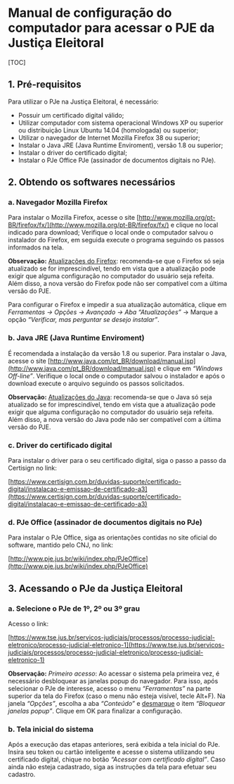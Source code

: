 # Manual de configuração do computador para acessar o PJE da Justiça Eleitoral

[TOC]

## 1. Pré-requisitos

Para utilizar o PJe na Justiça Eleitoral, é necessário:

* Possuir um certificado digital válido;
* Utilizar computador com sistema operacional Windows XP ou superior ou distribuição Linux Ubuntu 14.04 (homologada) ou superior;
* Utilizar o navegador de Internet Mozilla Firefox 38 ou superior;
* Instalar o Java JRE (Java Runtime Enviroment), versão 1.8 ou superior;
* Instalar o driver do certificado digital;
* Instalar o PJe Office PJe (assinador de documentos digitais no PJe).
 
## 2. Obtendo os softwares necessários

### a. Navegador Mozilla Firefox

Para instalar o Mozilla Firefox, acesse o site [http://www.mozilla.org/pt-BR/firefox/fx/](http://www.mozilla.org/pt-BR/firefox/fx/) e clique no local indicado para download;
Verifique o local onde o computador salvou o instalador do Firefox, em seguida execute o programa seguindo os passos informados na tela.
 

**Observação:** <u>Atualizações do Firefox</u>: recomenda-se que o Firefox só seja atualizado se for imprescindível, tendo em vista que a atualização pode exigir que alguma configuração no computador do usuário seja refeita. Além disso, a nova versão do Firefox pode não ser compatível com a última versão do PJE.

  Para configurar o Firefox e impedir a sua atualização automática, clique em *Ferramentas → Opções → Avançado → Aba “Atualizações”* → Marque a opção *“Verificar, mas perguntar se desejo instalar”*.


### b. Java JRE (Java Runtime Enviroment)

É recomendada a instalação da versão 1.8 ou superior. Para instalar o Java, acesse o site [http://www.java.com/pt_BR/download/manual.jsp](http://www.java.com/pt_BR/download/manual.jsp) e clique em *“Windows Off-line”*. Verifique o local onde o computador salvou o instalador e após o download execute o arquivo seguindo os passos solicitados.

 
**Observação:**  <u>Atualizações do Java</u>: recomenda-se que o Java só seja atualizado se for imprescindível, tendo em vista que a atualização pode exigir que alguma configuração no computador do usuário seja refeita. Além disso, a nova versão do Java pode não ser compatível com a última versão do PJE.



### c. Driver do certificado digital

Para instalar o driver para o seu certificado digital, siga o passo a passo da Certisign no link:

[https://www.certisign.com.br/duvidas-suporte/certificado-digital/instalacao-e-emissao-de-certificado-a3](https://www.certisign.com.br/duvidas-suporte/certificado-digital/instalacao-e-emissao-de-certificado-a3)

 
### d. PJe Office (assinador de documentos digitais no PJe)

Para instalar o PJe Office, siga as orientações contidas no site oficial do software, mantido pelo CNJ, no link:

[http://www.pje.jus.br/wiki/index.php/PJeOffice](http://www.pje.jus.br/wiki/index.php/PJeOffice)



## 3. Acessando o PJe da Justiça Eleitoral

### a. Selecione o PJe de 1º, 2º ou 3º grau

Acesso o link:

[https://www.tse.jus.br/servicos-judiciais/processos/processo-judicial-eletronico/processo-judicial-eletronico-1](https://www.tse.jus.br/servicos-judiciais/processos/processo-judicial-eletronico/processo-judicial-eletronico-1)

**Observação:**  *Primeiro acesso*: Ao acessar o sistema pela primeira vez, é necessário desbloquear as janelas popup do navegador. Para isso, após selecionar o PJe de interesse, acesso o menu *“Ferramentas”* na parte superior da tela do Firefox (caso o menu não esteja visível, tecle Alt+F). Na janela *“Opções”*, escolha a aba *“Conteúdo”* e <u>desmarque</u> o item *“Bloquear janelas popup”*. Clique em OK para finalizar a configuração.



### b. Tela inicial do sistema

Após a execução das etapas anteriores, será exibida a tela inicial do PJe. Insira seu token ou cartão inteligente e acesse o sistema utilizando seu certificado digital, chique no botão *“Acessar com certificado digital”*. Caso ainda não esteja cadastrado, siga as instruções da tela para efetuar seu cadastro.

 
